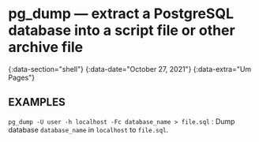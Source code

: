# pg_dump — extract a PostgreSQL database into a script file or other archive file
{:data-section="shell"}
{:data-date="October 27, 2021"}
{:data-extra="Um Pages"}

## EXAMPLES

`pg_dump -U user -h localhost -Fc database_name > file.sql`
: Dump database `database_name` in `localhost` to `file.sql`.
